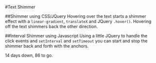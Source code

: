 #Text Shimmer

##Shimmer using CSS/JQuery
Hovering over the text starts a shimmer effect with a `linear-gradient`, `translateX` and JQuery `.hover()`. Hovering off the text shimmers back the other direction.

##Interval Shimmer using Javascript
Using a little JQuery to handle the click events and `setInterval` and `setTimeout` you can start and stop the shimmer back and forth with the anchors.


14 days down, 86 to go.